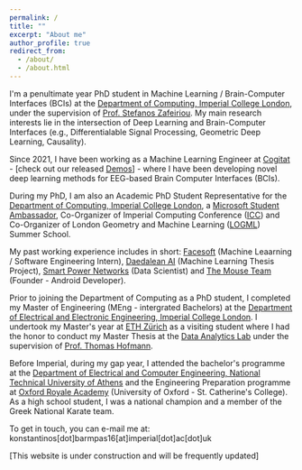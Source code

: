 ```yaml
---
permalink: /
title: ""
excerpt: "About me"
author_profile: true
redirect_from: 
  - /about/
  - /about.html
---
```


I'm a penultimate year PhD student in Machine Learning / Brain-Computer Interfaces (BCIs) at the [Department of Computing, Imperial College London](https://www.imperial.ac.uk/computing), under the supervision of [Prof. Stefanos Zafeiriou](https://wp.doc.ic.ac.uk/szafeiri/). My main research interests lie in the intersection of Deep Learning and Brain-Computer Interfaces (e.g., Differentialable Signal Processing, Geometric Deep Learning, Causality).  

Since 2021, I have been working as a Machine Learning Engineer at [Cogitat](https://cogitat.io) - [check out our released [Demos](https://www.youtube.com/@cogitat1496)] - where I have been developing novel deep learning methods for EEG-based Brain Computer Interfaces (BCIs).

During my PhD, I am also an Academic PhD Student Representative for the [Department of Computing, Imperial College London](https://www.imperial.ac.uk/computing), a [Microsoft Student Ambassador](https://studentambassadors.microsoft.com/en-US/profile/106866), Co-Organizer of Imperial Computing Conference ([ICC](http://icc.doc.ic.ac.uk/)) and Co-Organizer of London Geometry and Machine Learning ([LOGML](https://www.logml.ai/)) Summer School.

My past working experience includes in short: [Facesoft](https://www.linkedin.com/company/facesoftltd/about/) (Machine Leaarning / Software Engineering Intern), [Daedalean AI](https://daedalean.ai) (Machine Learning Thesis Project), [Smart Power Networks](https://smpnetworks.com) (Data Scientist) and [The Mouse Team](https://themouseteam.github.io) (Founder - Android Developer).

Prior to joining the Department of Computing as a PhD student, I completed my Master of Engineering (MEng - intergrated Bachelors) at the [Department of Electrical and Electronic Engineering, Imperial College London](https://www.imperial.ac.uk/electrical-engineering/). I undertook my Master's year at [ETH Zürich](https://www.ethz.ch/de.html) as a visiting student where I had the honor to conduct my Master Thesis at the [Data Analytics Lab](http://www.da.inf.ethz.ch) under the supervision of [Prof. Thomas Hofmann](https://inf.ethz.ch/people/person-detail.hofmann.html). 

Before Imperial, during my gap year, I attended the bachelor's programme at the [Department of Electrical and Computer Engineering, National Technical University of Athens](https://www.ece.ntua.gr/gr) and the Engineering Preparation programme at [Oxford Royale Academy](https://www.oxford-royale.com) (University of Oxford - St. Catherine's College). As a high school student, I was a national champion and a member of the Greek National Karate team.

To get in touch, you can e-mail me at: konstantinos[dot]barmpas16[at]imperial[dot]ac[dot]uk

[This website is under construction and will be frequently updated]
